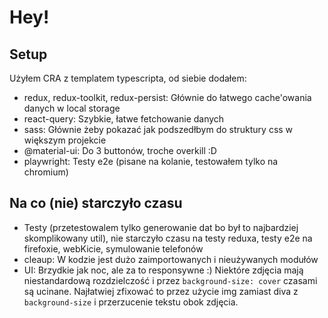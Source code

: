 # Hey!

## Setup
Użyłem CRA z templatem typescripta, od siebie dodałem:
- redux, redux-toolkit, redux-persist: Głównie do łatwego cache'owania danych w local storage
- react-query: Szybkie, łatwe fetchowanie danych
- sass: Głównie żeby pokazać jak podszedłbym do struktury css w większym projekcie
- @material-ui: Do 3 buttonów, troche overkill :D
- playwright: Testy e2e (pisane na kolanie, testowałem tylko na chromium)

## Na co (nie) starczyło czasu
- Testy (przetestowalem tylko generowanie dat bo był to najbardziej skomplikowany util), nie starczyło czasu na testy reduxa, testy e2e na firefoxie, webKicie, symulowanie telefonów
- cleaup: W kodzie jest dużo zaimportowanych i nieużywanych modułów
- UI: Brzydkie jak noc, ale za to responsywne :) Niektóre zdjęcia mają niestandardową rozdzielczość i przez `background-size: cover` czasami są ucinane. Najłatwiej zfixować to przez użycie img zamiast diva z `background-size` i przerzucenie tekstu obok zdjęcia.